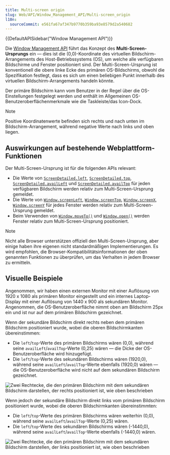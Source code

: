 ```yaml
---
title: Multi-screen origin
slug: Web/API/Window_Management_API/Multi-screen_origin
l10n:
  sourceCommit: e561fa67af347b9770b359ba93e8579d2a540682
---
```


{{DefaultAPISidebar("Window Management API")}}

Die [Window Management API](/de/docs/Web/API/Window_Management_API) führt das Konzept des **Multi-Screen-Ursprungs** ein — dies ist die (0,0)-Koordinate des virtuellen Bildschirm-Arrangements des Host-Betriebssystems (OS), um welche alle verfügbaren Bildschirme und Fenster positioniert sind. Der Multi-Screen-Ursprung ist konventionell die obere linke Ecke des primären OS-Bildschirms, obwohl die Spezifikation festlegt, dass es sich um einen beliebigen Punkt innerhalb des virtuellen Bildschirm-Arrangements handeln könnte.

Der primäre Bildschirm kann vom Benutzer in der Regel über die OS-Einstellungen festgelegt werden und enthält im Allgemeinen OS-Benutzeroberflächenmerkmale wie die Taskleiste/das Icon-Dock.

> [!NOTE]
> Positive Koordinatenwerte befinden sich rechts und nach unten im Bildschirm-Arrangement, während negative Werte nach links und oben liegen.

## Auswirkungen auf bestehende Webplattform-Funktionen

Der Multi-Screen-Ursprung ist für die folgenden APIs relevant:

- Die Werte von [`ScreenDetailed.left`](/de/docs/Web/API/ScreenDetailed/left), [`ScreenDetailed.top`](/de/docs/Web/API/ScreenDetailed/top), [`ScreenDetailed.availLeft`](/de/docs/Web/API/ScreenDetailed/availLeft) und [`ScreenDetailed.availTop`](/de/docs/Web/API/ScreenDetailed/availTop) für jeden verfügbaren Bildschirm werden relativ zum Multi-Screen-Ursprung gemeldet.
- Die Werte von [`Window.screenLeft`](/de/docs/Web/API/Window/screenLeft), [`Window.screenTop`](/de/docs/Web/API/Window/screenTop), [`Window.screenX`](/de/docs/Web/API/Window/screenX), [`Window.screenY`](/de/docs/Web/API/Window/screenY) für jedes Fenster werden relativ zum Multi-Screen-Ursprung gemeldet.
- Beim Verwenden von [`Window.moveTo()`](/de/docs/Web/API/Window/moveTo) und [`Window.open()`](/de/docs/Web/API/Window/open) werden Fenster relativ zum Multi-Screen-Ursprung positioniert.

> [!NOTE]
> Nicht alle Browser unterstützen offiziell den Multi-Screen-Ursprung, aber einige haben ihre eigenen nicht standardmäßigen Implementierungen. Es wird empfohlen, die Browser-Kompatibilitätsinformationen der oben genannten Funktionen zu überprüfen, um das Verhalten in jedem Browser zu ermitteln.

## Visuelle Beispiele

Angenommen, wir haben einen externen Monitor mit einer Auflösung von 1920 x 1080 als primären Monitor eingestellt und ein internes Laptop-Display mit einer Auflösung von 1440 x 900 als sekundären Monitor. Angenommen, die OS-Benutzeroberfläche nimmt oben am Bildschirm 25px ein und ist nur auf dem primären Bildschirm gezeichnet.

Wenn der sekundäre Bildschirm direkt rechts neben dem primären Bildschirm positioniert wurde, wobei die oberen Bildschirmkanten übereinstimmen:

- Die `left`/`top`-Werte des primären Bildschirms wären (0,0), während seine `availLeft`/`availTop`-Werte (0,25) wären — die Dicke der OS-Benutzeroberfläche wird hinzugefügt.
- Die `left`/`top`-Werte des sekundären Bildschirms wären (1920,0), während seine `availLeft`/`availTop`-Werte ebenfalls (1920,0) wären — die OS-Benutzeroberfläche wird nicht auf dem sekundären Bildschirm gezeichnet.

![Zwei Rechtecke, die den primären Bildschirm mit dem sekundären Bildschirm darstellen, der rechts positioniert ist, wie oben beschrieben](primary-screen-left.png)

Wenn jedoch der sekundäre Bildschirm direkt links vom primären Bildschirm positioniert wurde, wobei die oberen Bildschirmkanten übereinstimmten:

- Die `left`/`top`-Werte des primären Bildschirms wären weiterhin (0,0), während seine `availLeft`/`availTop`-Werte (0,25) wären.
- Die `left`/`top`-Werte des sekundären Bildschirms wären (-1440,0), während seine `availLeft`/`availTop`-Werte ebenfalls (-1440,0) wären.

![Zwei Rechtecke, die den primären Bildschirm mit dem sekundären Bildschirm darstellen, der links positioniert ist, wie oben beschrieben](primary-screen-right.png)
